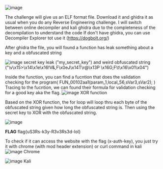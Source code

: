 ![image](https://github.com/user-attachments/assets/91ef5a73-2361-4919-8718-a742e8e500d4)

The challenge will give us an ELF format file. Download it and ghidra it as usual when you do any Reverse Engineering challenge. 
I will switch between online decompiler and kali ghidra due to the completeness of the decompilation to understand the code
If don't have ghidra, you can use Decompiler Explorer tot use it (https://dogbolt.org/)

After ghidra the file, you will found a function has leak something about a key and a obfuscated string

![image](https://github.com/user-attachments/assets/ad4597e2-2f80-48dd-a12f-a0aaea3c9011)
secret key leak ("my_secret_key") and weird obfuscated string ("\v\x15>\x14\x1e\x16!V&,F\x0eJ\x14T\r@\x13P \x16G;F\t\x16\x01\x04")

Inside the function, you can find a fucntion that does the validation checking for the program( FUN_00102aa1(param_1,local_56,sVar3,sVar2); )
Tracing to the fucntion, we can found their formula for validation checking for a good key aka the flag.
![image](https://github.com/user-attachments/assets/6a5889af-d972-439b-bf55-10ee78a7cb1e)
XOR function 

Based on the XOR function, the for loop will loop thru each byte of the obfuscated string given how long the obfuscated string is.
Then using the secret key to XOR with the obfuscated string.

![image](https://github.com/user-attachments/assets/093d320f-8784-474c-8b3b-30bf8e94fe27)

**FLAG**
flag{uS3Rs-k3y-R3v3Rs3d-lol}

To check if it can access the website with the flag (x-auth-key), you just try it with chrome (with mod header extension) or curl command in kali
![image](https://github.com/user-attachments/assets/c25bf0a4-5529-4157-8b5f-95231a2ed673)
Chrome

![image](https://github.com/user-attachments/assets/51b298b7-cf27-4a4f-97ba-3795020e62f9)
Kali
